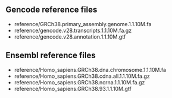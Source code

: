 ## Gencode reference files
- reference/GRCh38.primary_assembly.genome.1.1.10M.fa
- reference/gencode.v28.transcripts.1.1.10M.fa.gz
- reference/gencode.v28.annotation.1.1.10M.gtf

## Ensembl reference files
- reference/Homo_sapiens.GRCh38.dna.chromosome.1.1.10M.fa
- reference/Homo_sapiens.GRCh38.cdna.all.1.1.10M.fa.gz
- reference/Homo_sapiens.GRCh38.ncrna.1.1.10M.fa.gz
- reference/Homo_sapiens.GRCh38.93.1.1.10M.gtf
